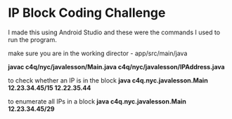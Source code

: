 # IP Block Coding Challenge

I made this using Android Studio and these were the commands I used to run the program.

make sure you are in the working director - app/src/main/java

**javac c4q/nyc/javalesson/Main.java c4q/nyc/javalesson/IPAddress.java**

to check whether an IP is in the block
**java c4q.nyc.javalesson.Main 12.23.34.45/15 12.22.35.44**

to enumerate all IPs in a block
**java c4q.nyc.javalesson.Main 12.23.34.45/29**
